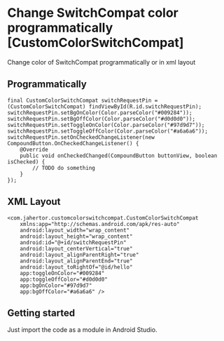 # Change SwitchCompat color programmatically [CustomColorSwitchCompat]
Change color of SwitchCompat programmatically or in xml layout

## Programmatically
```
final CustomColorSwitchCompat switchRequestPin = (CustomColorSwitchCompat) findViewById(R.id.switchRequestPin);
switchRequestPin.setBgOnColor(Color.parseColor("#009284"));
switchRequestPin.setBgOffColor(Color.parseColor("#d0d0d0"));
switchRequestPin.setToggleOnColor(Color.parseColor("#97d9d7"));
switchRequestPin.setToggleOffColor(Color.parseColor("#a6a6a6"));
switchRequestPin.setOnCheckedChangeListener(new CompoundButton.OnCheckedChangeListener() {
    @Override
    public void onCheckedChanged(CompoundButton buttonView, boolean isChecked) {
        // TODO do something
    }
});
```

## XML Layout
```
<com.jahertor.customcolorswitchcompat.CustomColorSwitchCompat
    xmlns:app="http://schemas.android.com/apk/res-auto"
    android:layout_width="wrap_content"
    android:layout_height="wrap_content"
    android:id="@+id/switchRequestPin"
    android:layout_centerVertical="true"
    android:layout_alignParentRight="true"
    android:layout_alignParentEnd="true"
    android:layout_toRightOf="@id/hello"
    app:toggleOnColor="#009284"
    app:toggleOffColor="#d0d0d0"
    app:bgOnColor="#97d9d7"
    app:bgOffColor="#a6a6a6" />
```

## Getting started
Just import the code as a module in Android Studio.
